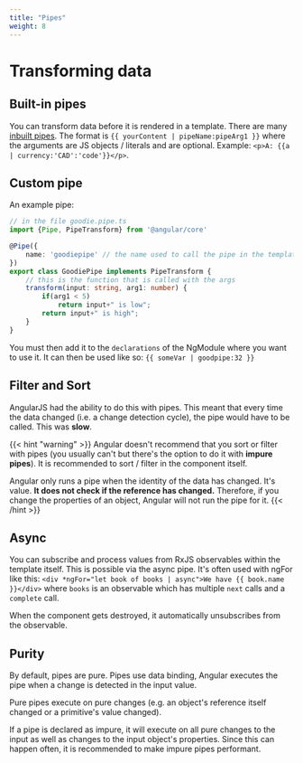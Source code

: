 ```yaml
---
title: "Pipes"
weight: 8
---
```

# Transforming data

## Built-in pipes
You can transform data before it is rendered in a template. There are many [inbuilt pipes](https://angular.io/api/common#pipes). The format is `{{ yourContent | pipeName:pipeArg1 }}` where the arguments are JS objects / literals and are optional. Example: `<p>A: {{a | currency:'CAD':'code'}}</p>`.

## Custom pipe
An example pipe:
```ts
// in the file goodie.pipe.ts
import {Pipe, PipeTransform} from '@angular/core'

@Pipe({
    name: 'goodiepipe' // the name used to call the pipe in the template
})
export class GoodiePipe implements PipeTransform {
    // this is the function that is called with the args
    transform(input: string, arg1: number) {
        if(arg1 < 5)
            return input+" is low";
        return input+" is high";
    }
}
```
You must then add it to the `declarations` of the NgModule where you want to use it. It can then be used like so: `{{ someVar | goodpipe:32 }}`

## Filter and Sort
AngularJS had the ability to do this with pipes. This meant that every time the data changed (i.e. a change detection cycle), the pipe would have to be called. This was **slow**.

{{< hint "warning" >}}
Angular doesn't recommend that you sort or filter with pipes (you usually can't but there's the option to do it with **impure pipes**). It is recommended to sort / filter in the component itself.

Angular only runs a pipe when the identity of the data has changed. It's value. **It does not check if the reference has changed.** Therefore, if you change the properties of an object, Angular will not run the pipe for it.
{{< /hint >}}

## Async
You can subscribe and process values from RxJS observables within the template itself. This is possible via the async pipe. It's often used with ngFor like this: `<div *ngFor="let book of books | async">We have {{ book.name }}</div>` where `books` is an observable which has multiple `next` calls and a `complete` call.

When the component gets destroyed, it automatically unsubscribes from the observable.

## Purity
By default, pipes are pure. Pipes use data binding, Angular executes the pipe when a change is detected in
the input value.

Pure pipes execute on pure changes (e.g. an object's reference itself changed or a primitive's value changed).

If a pipe is declared as impure, it will execute on all pure changes to the input as well as changes to the
input object's properties. Since this can happen often, it is recommended to make impure pipes performant.